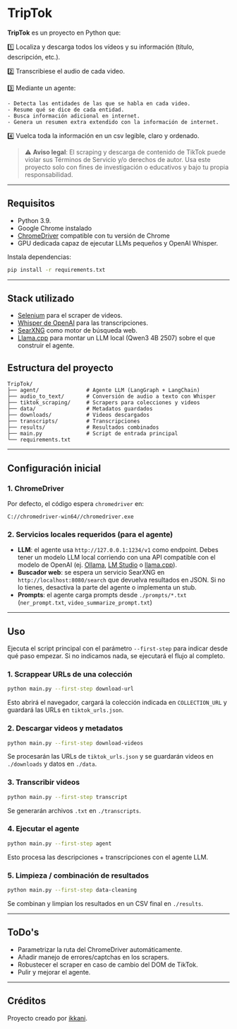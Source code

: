 # TripTok

**TripTok** es un proyecto en Python que:

1️⃣ Localiza y descarga todos los vídeos y su información (título, descripción, etc.).

2️⃣ Transcribiese el audio de cada video.

3️⃣ Mediante un agente:

	- Detecta las entidades de las que se habla en cada video.
	- Resume qué se dice de cada entidad.
	- Busca información adicional en internet.
	- Genera un resumen extra extendido con la información de internet.

4️⃣ Vuelca toda la información en un csv legible, claro y ordenado.

> ⚠️ **Aviso legal**: El scraping y descarga de contenido de TikTok puede violar sus Términos de Servicio y/o derechos de autor. Usa este proyecto solo con fines de investigación o educativos y bajo tu propia responsabilidad.

---

## Requisitos

* Python 3.9.
* Google Chrome instalado
* [ChromeDriver](https://chromedriver.chromium.org/) compatible con tu versión de Chrome
* GPU dedicada capaz de ejecutar LLMs pequeños y OpenAI Whisper.

Instala dependencias:

```bash
pip install -r requirements.txt
```

---

## Stack utilizado

 - [Selenium](https://pypi.org/project/selenium/) para el scraper de videos.
 - [Whisper de OpenAI](https://github.com/openai/whisper) para las transcripciones.
 - [SearXNG](https://github.com/searxng/searxng) como motor de búsqueda web.
 - [Llama.cpp](https://github.com/ggml-org/llama.cpp) para montar un LLM local (Qwen3 4B 2507) sobre el que construir el agente. 



## Estructura del proyecto

```
TripTok/
├── agent/               # Agente LLM (LangGraph + LangChain)
├── audio_to_text/       # Conversión de audio a texto con Whisper
├── tiktok_scraping/     # Scrapers para colecciones y videos
├── data/                # Metadatos guardados
├── downloads/           # Videos descargados
├── transcripts/         # Transcripciones
├── results/             # Resultados combinados
├── main.py              # Script de entrada principal
└── requirements.txt
```

---

## Configuración inicial

### 1. ChromeDriver

Por defecto, el código espera `chromedriver` en:

```
C://chromedriver-win64//chromedriver.exe
```

### 2. Servicios locales requeridos (para el agente)

* **LLM**: el agente usa `http://127.0.0.1:1234/v1` como endpoint. Debes tener un modelo LLM local corriendo con una API compatible con el modelo de OpenAI (ej. [Ollama](https://ollama.ai), [LM Studio](https://lmstudio.ai) o [llama.cpp](https://github.com/ggml-org/llama.cpp)).
* **Buscador web**: se espera un servicio SearXNG en `http://localhost:8080/search` que devuelva resultados en JSON. Si no lo tienes, desactiva la parte del agente o implementa un stub.
* **Prompts**: el agente carga prompts desde `./prompts/*.txt` (`ner_prompt.txt`, `video_summarize_prompt.txt`)

---

## Uso

Ejecuta el script principal con el parámetro `--first-step` para indicar desde qué paso empezar. Si no indicamos nada, se ejecutará el flujo al completo.

### 1. Scrappear URLs de una colección

```bash
python main.py --first-step download-url
```

Esto abrirá el navegador, cargará la colección indicada en `COLLECTION_URL` y guardará las URLs en `tiktok_urls.json`.

### 2. Descargar videos y metadatos

```bash
python main.py --first-step download-videos
```

Se procesarán las URLs de `tiktok_urls.json` y se guardarán videos en `./downloads` y datos en `./data`.

### 3. Transcribir videos

```bash
python main.py --first-step transcript
```

Se generarán archivos `.txt` en `./transcripts`.

### 4. Ejecutar el agente

```bash
python main.py --first-step agent
```

Esto procesa las descripciones + transcripciones con el agente LLM.

### 5. Limpieza / combinación de resultados

```bash
python main.py --first-step data-cleaning
```

Se combinan y limpian los resultados en un CSV final en `./results`.

---

## ToDo's

* Parametrizar la ruta del ChromeDriver automáticamente.
* Añadir manejo de errores/captchas en los scrapers.
* Robustecer el scraper en caso de cambio del DOM de TikTok.
* Pulir y mejorar el agente.

---

## Créditos

Proyecto creado por [ikkani](https://github.com/ikkani).
